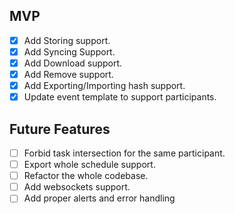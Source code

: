 ## MVP

- [x] Add Storing support.
- [x] Add Syncing Support.
- [x] Add Download support.
- [x] Add Remove support.
- [x] Add Exporting/Importing hash support.
- [x] Update event template to support participants.

## Future Features

- [ ] Forbid task intersection for the same participant.
- [ ] Export whole schedule support.
- [ ] Refactor the whole codebase.
- [ ] Add websockets support.
- [ ] Add proper alerts and error handling
